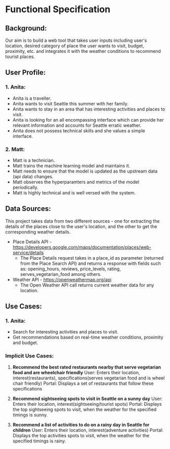 # Functional Specification

## Background:
Our aim is to build a web tool that takes user inputs including user's location, desired category of place the user wants to visit, budget, proximity, etc. and integrates it with the weather conditions to recommend tourist places.

## User Profile:
### 1. Anita:
* Anita is a traveller.
* Anita wants to visit Seattle this summer with her family.
* Anita wants to stay in an area that has interesting activities and places to visit.
* Anita is looking for an all encompassing interface which can provide her relevant information and accounts for Seattle erratic weather.
* Anita does not possess technical skills and she values a simple interface.

### 2. Matt:
* Matt is a technician.
* Matt trains the machine learning model and maintains it.
* Matt needs to ensure that the model is updated as the upstream data (api data) changes.
* Matt observes the hyperparamters and metrics of the model periodically.
* Matt is highly technical and is well versed with the system.

## Data Sources:
This project takes data from two different sources - one for extracting the details of the places close to the user's location, and the other to get the corresponding weather details.
* Place Details API - https://developers.google.com/maps/documentation/places/web-service/details
  - The Place Details request takes in a place_id as parameter (returned from the Place Search API) and returns a response with fields such as: opening_hours, reviews, price_levels, rating, serves_vegetarian_food among others.
* Weather API - https://openweathermap.org/api
  - The Open Weather API call returns current weather data for any location.

## Use Cases:
### 1. Anita:
* Search for interesting activities and places to visit.
* Get recommendations based on real-time weather conditions, proximity and budget.

### Implicit Use Cases:
1. **Recommend the best rated restaurants nearby that serve vegetarian food and are wheelchair friendly**
User: Enters their location, interest(restaurants), specifications(serves vegetarian food and is wheel chair friendly)
Portal: Displays a set of restaurants that follow these specifications

2. **Recommend sightseeing spots to visit in Seattle on a sunny day**
User: Enters their location, interest(sightseeing/tourist spots)
Portal: Displays the top sightseeing spots to visit, when the weather for the specified timings is sunny.

3. **Recommend a list of activities to do on a rainy day in Seattle for children**
User: Enters their location, interest(adventure activities)
Portal: Displays the top activities spots to visit, when the weather for the specified timings is rainy.